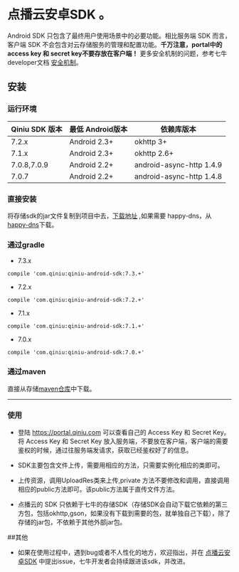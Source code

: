 # 点播云安卓SDK 。
Android SDK 只包含了最终用户使用场景中的必要功能。相比服务端 SDK 而言，客户端 SDK 不会包含对云存储服务的管理和配置功能。**千万注意，portal中的access key 和 secret key不要存放在客户端！** 更多安全机制的问题，参考七牛developer文档 [安全机制](http://developer.qiniu.com/article/developer/security/index.html)。

## 安装
### 运行环境

| Qiniu SDK 版本 | 最低 Android版本   |       依赖库版本           |
|------------ |-----------------|------------------------|
|  7.2.x        |  Android 2.3+     |        okhttp 3+         |
|  7.1.x        |  Android 2.3+     |        okhttp 2.6+       |
| 7.0.8,7.0.9   |  Android 2.2+     | android-async-http 1.4.9 |
|  7.0.7        |  Android 2.2+     | android-async-http 1.4.8 |

### 直接安装
将存储sdk的jar文件复制到项目中去，[下载地址](http://search.maven.org/remotecontent?filepath=com/qiniu/qiniu-android-sdk/) ,如果需要 happy-dns，从[happy-dns](https://repo1.maven.org/maven2/com/qiniu/happy-dns/)下载。

### 通过gradle
* 7.3.x
```
compile 'com.qiniu:qiniu-android-sdk:7.3.+'
```
* 7.2.x
```
compile 'com.qiniu:qiniu-android-sdk:7.2.+'
```
* 7.1.x
```
compile 'com.qiniu:qiniu-android-sdk:7.1.+'
```
* 7.0.x
```
compile 'com.qiniu:qiniu-android-sdk:7.0.+'
```
### 通过maven
直接从存储[maven仓库](http://search.maven.org/#search%7Cgav%7C1%7Cg%3A%22com.qiniu%22%20AND%20a%3A%22qiniu-android-sdk%22)中下载。


***
### 使用
* 登陆 https://portal.qiniu.com 可以查看自己的 Access Key 和 Secret Key。 将 Access Key 和 Secret Key 放入服务端，不要放在客户端，客户端的需要鉴权的时候，通过往服务端发请求，获取已经鉴权好了的信息。

* SDK主要包含文件上传，需要用相应的方法，只需要实例化相应的类即可。

* 上传资源，调用UploadRes类来上传,private 方法不要修改和调用，直接调用相应的public方法即可。该public方法属于直传文件方法。

* 点播云的 SDK 只依赖于七牛的存储SDK（存储SDK会自动下载它依赖的第三方包，包括okhttp,gson，如果没有下载到需要的包，就单独自己下载），除了存储的jar包，不依赖于其他外部jar包。


##其他
* 如果在使用过程中，遇到bug或者不人性化的地方，欢迎指出，并在 [点播云安卓SDK](https://github.com/qiniu-jedi/jedi-android-sdk/issues) 中提出issue，七牛开发者会持续跟进该sdk，并改进。




